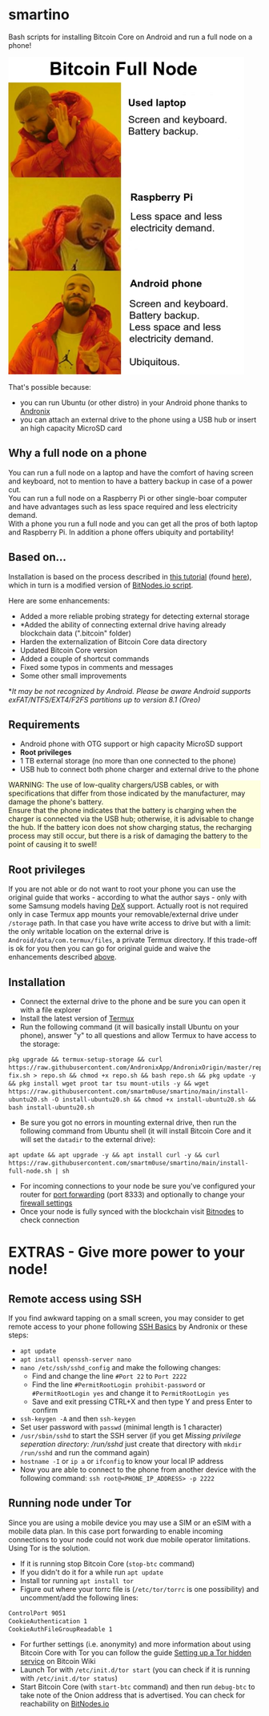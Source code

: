 # smartino

Bash scripts for installing Bitcoin Core on Android and run a full node on a phone!  

![Image](meme.png "Smartino Meme")

That's possible because:
* you can run Ubuntu (or other distro) in your Android phone thanks to [Andronix](https://andronix.app)
* you can attach an external drive to the phone using a USB hub or insert an high capacity MicroSD card

## Why a full node on a phone
You can run a full node on a laptop and have the comfort of having screen and keyboard, not to mention to have a battery backup in case of a power cut.\
You can run a full node on a Raspberry Pi or other single-boar computer and have advantages such as less space required and less electricity demand.\
With a phone you run a full node and you can get all the pros of both laptop and Raspberry Pi. In addition a phone offers ubiquity and portability!  

## Based on...
Installation is based on the process described in [this tutorial](https://bitbrasil.com.br/node-android-external-drive.html) (found [here](https://portaldobitcoin.uol.com.br/brazilian-teaches-how-to-run-a-full-bitcoin-node-on-an-android-smartphone-tutorial)), which in turn is a modified version of [BitNodes.io script](https://bitnodes.io/install-full-node.sh).

Here are some enhancements:
* Added a more reliable probing strategy for detecting external storage
* *Added the ability of connecting external drive having already blockchain data (".bitcoin" folder)
* Harden the externalization of Bitcoin Core data directory
* Updated Bitcoin Core version
* Added a couple of shortcut commands
* Fixed some typos in comments and messages
* Some other small improvements

**It may be not recognized by Android. Please be aware Android supports exFAT/NTFS/EXT4/F2FS partitions up to version 8.1 (Oreo)*

## Requirements
* Android phone with OTG support or high capacity MicroSD support
* **Root privileges**
* 1 TB external storage (no more than one connected to the phone)
* USB hub to connect both phone charger and external drive to the phone

<p style="background-color: lightyellow;">WARNING: The use of low-quality chargers/USB cables, or with specifications that differ from those indicated by the manufacturer, may damage the phone's battery.<br />
Ensure that the phone indicates that the battery is charging when the charger is connected via the USB hub; otherwise, it is advisable to change the hub. If the battery icon does not show charging status, the recharging process may still occur, but there is a risk of damaging the battery to the point of causing it to swell!</p>

## Root privileges
If you are not able or do not want to root your phone you can use the original guide that works - according to what the author says - only with some Samsung models having [DeX](https://en.wikipedia.org/wiki/Samsung_DeX) support.
Actually root is not required only in case Termux app mounts your removable/external drive under `/storage` path. In that case you have write access to drive but with a limit: the only writable location on the external drive is `Android/data/com.termux/files`, a private Termux directory.
If this trade-off is ok for you then you can go for original guide and waive the enhancements described [above](#based-on).

## Installation
* Connect the external drive to the phone and be sure you can open it with a file explorer
* Install the latest version of [Termux](https://f-droid.org/en/packages/com.termux)
* Run the following command (it will basically install Ubuntu on your phone), answer "y" to all questions and allow Termux to have access to the storage:
```
pkg upgrade && termux-setup-storage && curl https://raw.githubusercontent.com/AndronixApp/AndronixOrigin/master/repo-fix.sh > repo.sh && chmod +x repo.sh && bash repo.sh && pkg update -y && pkg install wget proot tar tsu mount-utils -y && wget https://raw.githubusercontent.com/smartm0use/smartino/main/install-ubuntu20.sh -O install-ubuntu20.sh && chmod +x install-ubuntu20.sh && bash install-ubuntu20.sh
```
* Be sure you got no errors in mounting external drive, then run the following command from Ubuntu shell (it will install Bitcoin Core and it will set the `datadir` to the external drive):
```
apt update && apt upgrade -y && apt install curl -y && curl https://raw.githubusercontent.com/smartm0use/smartino/main/install-full-node.sh | sh
```
* For incoming connections to your node be sure you've configured your router for [port forwarding](https://bitcoin.org/en/full-node#port-forwarding) (port 8333) and optionally to change your [firewall settings](https://bitcoin.org/en/full-node#firewall-configuration)
* Once your node is fully synced with the blockchain visit [Bitnodes](https://bitnodes.io/#join-the-network) to check connection

# EXTRAS - Give more power to your node!

## Remote access using SSH
If you find awkward tapping on a small screen, you may consider to get remote access to your phone following [SSH Basics](https://docs.andronix.app/ssh/ssh-basics) by Andronix or these steps:
* `apt update`
* `apt install openssh-server nano`
* `nano /etc/ssh/sshd_config` and make the following changes:
    * Find and change the line `#Port 22` to `Port 2222`
    * Find the line `#PermitRootLogin prohibit-password` or `#PermitRootLogin yes` and change it to `PermitRootLogin yes`
    * Save and exit pressing CTRL+X and then type Y and press Enter to confirm
* `ssh-keygen -A` and then `ssh-keygen`
* Set user password with `passwd` (minimal length is 1 character)
* `/usr/sbin/sshd` to start the SSH server (if you get *Missing privilege seperation directory: /run/sshd* just create that directory with `mkdir /run/sshd` and run the command again)
* `hostname -I` or `ip a` or `ifconfig` to know your local IP address
* Now you are able to connect to the phone from another device with the following command: `ssh root@<PHONE_IP_ADDRESS> -p 2222`

## Running node under Tor
Since you are using a mobile device you may use a SIM or an eSIM with a mobile data plan. In this case port forwarding to enable incoming connections to your node could not work due mobile operator limitations. Using Tor is the solution.
* If it is running stop Bitcoin Core (`stop-btc` command)
* If you didn't do it for a while run `apt update`
* Install tor running `apt install tor`
* Figure out where your torrc file is (`/etc/tor/torrc` is one possibility) and uncomment/add the following lines:
```
ControlPort 9051
CookieAuthentication 1
CookieAuthFileGroupReadable 1
```
* For further settings (i.e. anonymity) and more information about using Bitcoin Core with Tor you can follow the guide [Setting up a Tor hidden service](https://en.bitcoin.it/wiki/Setting_up_a_Tor_hidden_service) on Bitcoin Wiki
* Launch Tor with `/etc/init.d/tor start` (you can check if it is running with `/etc/init.d/tor status`)
* Start Bitcoin Core (with `start-btc` command) and then run `debug-btc` to take note of the Onion address that is advertised. You can check for reachability on [BitNodes.io](https://bitnodes.io)
